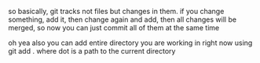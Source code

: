 so basically, git tracks not files but changes in them.
if you change something, add it, then change again and add, then all changes will be merged, so now you can just commit all of them at the same time

oh yea also you can add entire directory you are working in right now using 
git add .
where dot is a path to the current directory

